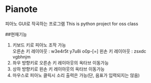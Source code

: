 # **Pianote**
피아노 GUI로 작곡하는 프로그램
This is python project for oss class

##현재기능
1. 키보드 키로 피아노 조작 가능  
오른손 키 레이아웃 : w3e4r5t y7u8i o0p-[=]
왼손 키 레이아웃 : zsxdc vgbhnjm
1. 좌우 방향키로 오른손 키 레이아웃의 옥타브 이동가능
1. 상하 방향키로 왼손 키 레이아웃의 옥타브 이동가능
1. 마우스로 피아노 클릭시 소리 출력은 가능(단, 음표가 입력되지는 않음)

